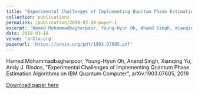 ```yaml
---
title: "Experimental Challenges of Implementing Quantum Phase Estimation Algorithms on IBM Quantum Computer"
collection: publications
permalink: /publication/2019-03-18-paper-1
excerpt: 'Hamed Mohammadbagherpoor, Young-Hyun Oh, Anand Singh, Xianqing Yu, Andy J. Rindos'
date: 2019-03-18
venue: 'arXiv.org'
paperurl: 'https://arxiv.org/pdf/1903.07605.pdf'
---
```


Hamed Mohammadbagherpoor, Young-Hyun Oh, Anand Singh, Xianqing Yu, Andy J. Rindos, "Experimental Challenges of Implementing Quantum Phase Estimation Algorithms on IBM Quantum Computer", arXiv:1903.07605, 2019

[Download paper here](https://arxiv.org/pdf/1903.07605.pdf)
